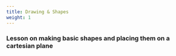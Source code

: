 ```yaml
---
title: Drawing & Shapes
weight: 1
---
```

### Lesson on making basic shapes and placing them on a cartesian plane
